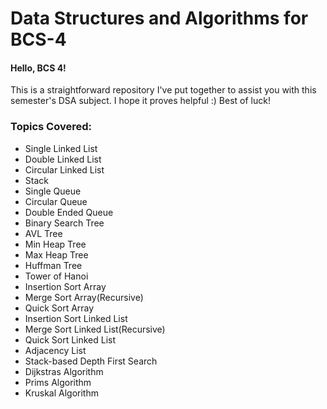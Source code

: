 # Data Structures and Algorithms for BCS-4
#### Hello, BCS 4!  
This is a straightforward repository I've put together to assist you with this semester's DSA subject. I hope it proves helpful :) Best of luck!

### Topics Covered:

- Single Linked List
- Double Linked List
- Circular Linked List
- Stack
- Single Queue
- Circular Queue
- Double Ended Queue
- Binary Search Tree
- AVL Tree
- Min Heap Tree
- Max Heap Tree
- Huffman Tree
- Tower of Hanoi
- Insertion Sort Array
- Merge Sort Array(Recursive)
- Quick Sort Array
- Insertion Sort Linked List
- Merge Sort Linked List(Recursive)
- Quick Sort Linked List
- Adjacency List
- Stack-based Depth First Search
- Dijkstras Algorithm
- Prims Algorithm
- Kruskal Algorithm